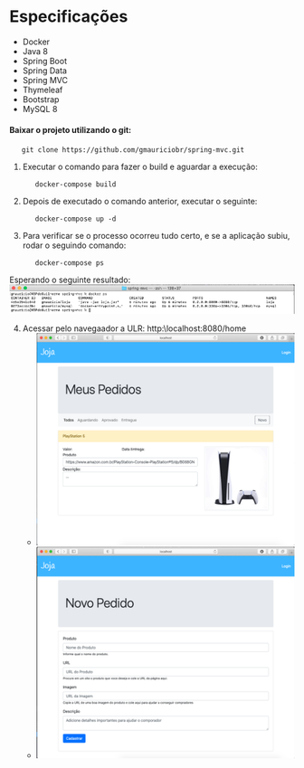 # Especificações

- Docker
- Java 8
- Spring Boot
- Spring Data
- Spring MVC
- Thymeleaf
- Bootstrap
- MySQL 8

#### Baixar o projeto utilizando o git:
 ``` 
    git clone https://github.com/gmauriciobr/spring-mvc.git
 ```

 1. Executar o comando para fazer o build e aguardar a execução:
    ``` 
       docker-compose build 
    ```

 2. Depois de executado o comando anterior, executar o seguinte:
    ``` 
       docker-compose up -d 
    ```
 3. Para verificar se o processo ocorreu tudo certo, e se a aplicação subiu, rodar o seguindo comando:
    ```
       docker-compose ps
    ```
   Esperando o seguinte resultado:
   ![docker-compose-up](images/img_01.png)

4. Acessar pelo navegaador a ULR: http:\\localhost:8080/home
   - ![Img01](images/img_02.png)
   - ![Img02](images/img_03.png)




